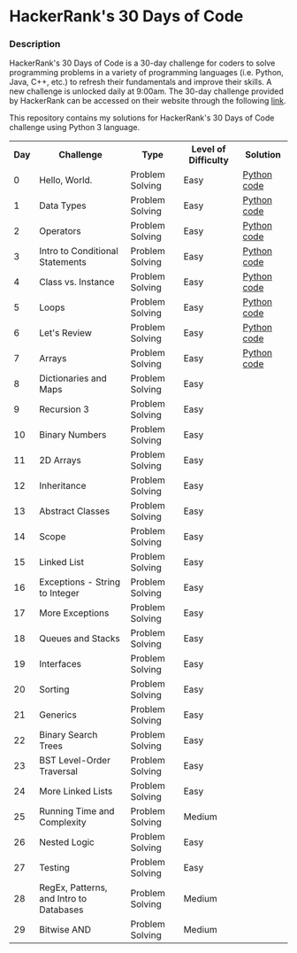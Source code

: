 <h1>HackerRank's 30 Days of Code</h1>
<h3>Description</h3>
<p>HackerRank's 30 Days of Code is a 30-day challenge for coders to solve programming problems in a variety of programming languages (i.e. Python, Java, C++, etc.) to refresh their fundamentals and improve their skills. A new challenge is unlocked daily at 9:00am. The 30-day challenge provided by HackerRank can be accessed on their website through the following <a href="https://www.hackerrank.com/domains/tutorials/30-days-of-code">link</a>.</p>
<p>This repository contains my solutions for HackerRank's 30 Days of Code challenge using Python 3 language.</p>
<table>
  <tr>
    <th>Day</th>
    <th>Challenge</th>
    <th>Type</th>
    <th>Level of Difficulty</th>
    <th>Solution</th>
  </tr>
  <tr>
    <td>0</td>
    <td>Hello, World.</td>
    <td>Problem Solving</td>
    <td>Easy</td>
    <td><a href="https://github.com/daphnevee/learn-python/blob/main/HackerRank-30-Days-of-Code/Day-0/hello_world.py">Python code</a></td>
  </tr>
  <tr>
    <td>1</td>
    <td>Data Types</td>
    <td>Problem Solving</td>
    <td>Easy</td>
    <td><a href="https://github.com/daphnevee/learn-python/blob/main/HackerRank-30-Days-of-Code/Day-1/data_types.py">Python code</a></td>
  </tr>
  <tr>
    <td>2</td>
    <td>Operators</td>
    <td>Problem Solving</td>
    <td>Easy</td>
    <td><a href="https://github.com/daphnevee/learn-python/blob/main/HackerRank-30-Days-of-Code/Day-2/operators.py">Python code</a></td>
  </tr>
  <tr>
    <td>3</td>
    <td>Intro to Conditional Statements</td>
    <td>Problem Solving</td>
    <td>Easy</td>
    <td><a href="https://github.com/daphnevee/learn-python/blob/main/HackerRank-30-Days-of-Code/Day-3/intro_to_conditional_statements.py">Python code</a></td>
  </tr>
  <tr>
    <td>4</td>
    <td>Class vs. Instance</td>
    <td>Problem Solving</td>
    <td>Easy</td>
    <td><a href="https://github.com/daphnevee/learn-python/blob/main/HackerRank-30-Days-of-Code/Day-4/class_vs_instance.py">Python code</a></td>
  </tr>
  <tr>
    <td>5</td>
    <td>Loops</td>
    <td>Problem Solving</td>
    <td>Easy</td>
    <td><a href="https://github.com/daphnevee/learn-python/blob/main/HackerRank-30-Days-of-Code/Day-5/loops.py">Python code</a></td>
  </tr>
  <tr>
    <td>6</td>
    <td>Let's Review</td>
    <td>Problem Solving</td>
    <td>Easy</td>
    <td><a href="https://github.com/daphnevee/learn-python/blob/main/HackerRank-30-Days-of-Code/Day-6/lets_review.py">Python code</a></td>
  </tr>
  <tr>
    <td>7</td>
    <td>Arrays</td>
    <td>Problem Solving</td>
    <td>Easy</td>
    <td><a href="https://github.com/daphnevee/learn-python/blob/main/HackerRank-30-Days-of-Code/Day-7/arrays.py">Python code</a></td>
  </tr>
  <tr>
    <td>8</td>
    <td>Dictionaries and Maps</td>
    <td>Problem Solving</td>
    <td>Easy</td>
    <td></td>
  </tr>
  <tr>
    <td>9</td>
    <td>Recursion 3</td>
    <td>Problem Solving</td>
    <td>Easy</td>
    <td></td>
  </tr>
  <tr>
    <td>10</td>
    <td>Binary Numbers</td>
    <td>Problem Solving</td>
    <td>Easy</td>
    <td></td>
  </tr>
  <tr>
    <td>11</td>
    <td>2D Arrays</td>
    <td>Problem Solving</td>
    <td>Easy</td>
    <td></td>
  </tr>
  <tr>
    <td>12</td>
    <td>Inheritance</td>
    <td>Problem Solving</td>
    <td>Easy</td>
    <td></td>
  </tr>
  <tr>
    <td>13</td>
    <td>Abstract Classes</td>
    <td>Problem Solving</td>
    <td>Easy</td>
    <td></td>
  </tr>
  <tr>
    <td>14</td>
    <td>Scope</td>
    <td>Problem Solving</td>
    <td>Easy</td>
    <td></td>
  </tr>
  <tr>
    <td>15</td>
    <td>Linked List</td>
    <td>Problem Solving</td>
    <td>Easy</td>
    <td></td>
  </tr>
  <tr>
    <td>16</td>
    <td>Exceptions - String to Integer</td>
    <td>Problem Solving</td>
    <td>Easy</td>
    <td></td>
  </tr>
  <tr>
    <td>17</td>
    <td>More Exceptions</td>
    <td>Problem Solving</td>
    <td>Easy</td>
    <td></td>
  </tr>
  <tr>
    <td>18</td>
    <td>Queues and Stacks</td>
    <td>Problem Solving</td>
    <td>Easy</td>
    <td></td>
  </tr>
  <tr>
    <td>19</td>
    <td>Interfaces</td>
    <td>Problem Solving</td>
    <td>Easy</td>
    <td></td>
  </tr>
  <tr>
    <td>20</td>
    <td>Sorting</td>
    <td>Problem Solving</td>
    <td>Easy</td>
    <td></td>
  </tr>
  <tr>
    <td>21</td>
    <td>Generics</td>
    <td>Problem Solving</td>
    <td>Easy</td>
    <td></td>
  </tr>
  <tr>
    <td>22</td>
    <td>Binary Search Trees</td>
    <td>Problem Solving</td>
    <td>Easy</td>
    <td></td>
  </tr>
  <tr>
    <td>23</td>
    <td>BST Level-Order Traversal</td>
    <td>Problem Solving</td>
    <td>Easy</td>
    <td></td>
  </tr>
  <tr>
    <td>24</td>
    <td>More Linked Lists</td>
    <td>Problem Solving</td>
    <td>Easy</td>
    <td></td>
  </tr>
  <tr>
    <td>25</td>
    <td>Running Time and Complexity</td>
    <td>Problem Solving</td>
    <td>Medium</td>
    <td></td>
  </tr>
  <tr>
    <td>26</td>
    <td>Nested Logic</td>
    <td>Problem Solving</td>
    <td>Easy</td>
    <td></td>
  </tr>
  <tr>
    <td>27</td>
    <td>Testing</td>
    <td>Problem Solving</td>
    <td>Easy</td>
    <td></td>
  </tr>
  <tr>
    <td>28</td>
    <td>RegEx, Patterns, and Intro to Databases</td>
    <td>Problem Solving</td>
    <td>Medium</td>
    <td></td>
  </tr>
  <tr>
    <td>29</td>
    <td>Bitwise AND</td>
    <td>Problem Solving</td>
    <td>Medium</td>
    <td></td>
  </tr>
</table>
